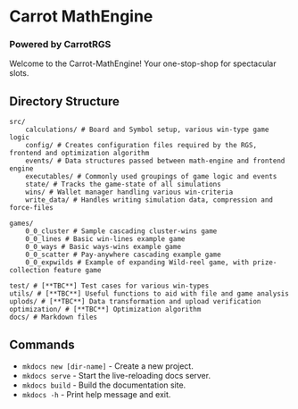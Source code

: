 # Carrot MathEngine
### Powered by **CarrotRGS**

Welcome to the Carrot-MathEngine!
Your one-stop-shop for spectacular slots.


## Directory Structure
    src/ 
        calculations/ # Board and Symbol setup, various win-type game logic
        config/ # Creates configuration files required by the RGS, frontend and optimization algorithm
        events/ # Data structures passed between math-engine and frontend engine
        executables/ # Commonly used groupings of game logic and events
        state/ # Tracks the game-state of all simulations 
        wins/ # Wallet manager handling various win-criteria
        write_data/ # Handles writing simulation data, compression and force-files

    games/
        0_0_cluster # Sample cascading cluster-wins game
        0_0_lines # Basic win-lines example game
        0_0_ways # Basic ways-wins example game
        0_0_scatter # Pay-anywhere cascading example game
        0_0_expwilds # Example of expanding Wild-reel game, with prize-collection feature game

    test/ # [**TBC**] Test cases for various win-types
    utils/ # [**TBC**] Useful functions to aid with file and game analysis
    uplods/ # [**TBC**] Data transformation and upload verification
    optimization/ # [**TBC**] Optimization algorithm
    docs/ # Markdown files


## Commands
* `mkdocs new [dir-name]` - Create a new project.
* `mkdocs serve` - Start the live-reloading docs server.
* `mkdocs build` - Build the documentation site.
* `mkdocs -h` - Print help message and exit.